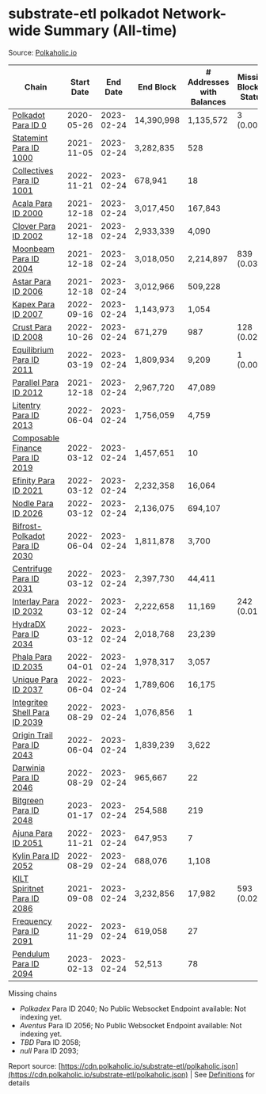 # substrate-etl polkadot Network-wide Summary (All-time)

Source: [Polkaholic.io](https://polkaholic.io)


| Chain            | Start Date | End Date | End Block | # Addresses with Balances | Missing Blocks / Status |
| ---------------- | ---------- | ---------| --------- | ------------------------- | ----------------------- |
| [Polkadot Para ID 0](/polkadot/0-polkadot) | 2020-05-26 | 2023-02-24 | 14,390,998 |  1,135,572 | 3 (0.00%)  |
| [Statemint Para ID 1000](/polkadot/1000-statemint) | 2021-11-05 | 2023-02-24 | 3,282,835 |  528 |    |
| [Collectives Para ID 1001](/polkadot/1001-collectives) | 2022-11-21 | 2023-02-24 | 678,941 |  18 |    |
| [Acala Para ID 2000](/polkadot/2000-acala) | 2021-12-18 | 2023-02-24 | 3,017,450 |  167,843 |    |
| [Clover Para ID 2002](/polkadot/2002-clover) | 2021-12-18 | 2023-02-24 | 2,933,339 |  4,090 |    |
| [Moonbeam Para ID 2004](/polkadot/2004-moonbeam) | 2021-12-18 | 2023-02-24 | 3,018,050 |  2,214,897 | 839 (0.03%)  |
| [Astar Para ID 2006](/polkadot/2006-astar) | 2021-12-18 | 2023-02-24 | 3,012,966 |  509,228 |    |
| [Kapex Para ID 2007](/polkadot/2007-kapex) | 2022-09-16 | 2023-02-24 | 1,143,973 |  1,054 |    |
| [Crust Para ID 2008](/polkadot/2008-crust) | 2022-10-26 | 2023-02-24 | 671,279 |  987 | 128 (0.02%)  |
| [Equilibrium Para ID 2011](/polkadot/2011-equilibrium) | 2022-03-19 | 2023-02-24 | 1,809,934 |  9,209 | 1 (0.00%)  |
| [Parallel Para ID 2012](/polkadot/2012-parallel) | 2021-12-18 | 2023-02-24 | 2,967,720 |  47,089 |    |
| [Litentry Para ID 2013](/polkadot/2013-litentry) | 2022-06-04 | 2023-02-24 | 1,756,059 |  4,759 |    |
| [Composable Finance Para ID 2019](/polkadot/2019-composable) | 2022-03-12 | 2023-02-24 | 1,457,651 |  10 |    |
| [Efinity Para ID 2021](/polkadot/2021-efinity) | 2022-03-12 | 2023-02-24 | 2,232,358 |  16,064 |    |
| [Nodle Para ID 2026](/polkadot/2026-nodle) | 2022-03-12 | 2023-02-24 | 2,136,075 |  694,107 |    |
| [Bifrost-Polkadot Para ID 2030](/polkadot/2030-bifrost-dot) | 2022-06-04 | 2023-02-24 | 1,811,878 |  3,700 |    |
| [Centrifuge Para ID 2031](/polkadot/2031-centrifuge) | 2022-03-12 | 2023-02-24 | 2,397,730 |  44,411 |    |
| [Interlay Para ID 2032](/polkadot/2032-interlay) | 2022-03-12 | 2023-02-24 | 2,222,658 |  11,169 | 242 (0.01%)  |
| [HydraDX Para ID 2034](/polkadot/2034-hydradx) | 2022-03-12 | 2023-02-24 | 2,018,768 |  23,239 |    |
| [Phala Para ID 2035](/polkadot/2035-phala) | 2022-04-01 | 2023-02-24 | 1,978,317 |  3,057 |    |
| [Unique Para ID 2037](/polkadot/2037-unique) | 2022-06-04 | 2023-02-24 | 1,789,606 |  16,175 |    |
| [Integritee Shell Para ID 2039](/polkadot/2039-integritee-shell) | 2022-08-29 | 2023-02-24 | 1,076,856 |  1 |    |
| [Origin Trail Para ID 2043](/polkadot/2043-origintrail) | 2022-06-04 | 2023-02-24 | 1,839,239 |  3,622 |    |
| [Darwinia Para ID 2046](/polkadot/2046-darwinia) | 2022-08-29 | 2023-02-24 | 965,667 |  22 |    |
| [Bitgreen Para ID 2048](/polkadot/2048-bitgreen) | 2023-01-17 | 2023-02-24 | 254,588 |  219 |    |
| [Ajuna Para ID 2051](/polkadot/2051-ajuna) | 2022-11-21 | 2023-02-24 | 647,953 |  7 |    |
| [Kylin Para ID 2052](/polkadot/2052-kylin) | 2022-08-29 | 2023-02-24 | 688,076 |  1,108 |    |
| [KILT Spiritnet Para ID 2086](/polkadot/2086-kilt) | 2021-09-08 | 2023-02-24 | 3,232,856 |  17,982 | 593 (0.02%)  |
| [Frequency Para ID 2091](/polkadot/2091-frequency) | 2022-11-29 | 2023-02-24 | 619,058 |  27 |    |
| [Pendulum Para ID 2094](/polkadot/2094-pendulum) | 2023-02-13 | 2023-02-24 | 52,513 |  78 |    |

Missing chains


* *Polkadex* Para ID 2040; No Public Websocket Endpoint available: Not indexing yet.
* *Aventus* Para ID 2056; No Public Websocket Endpoint available: Not indexing yet.
* *TBD* Para ID 2058; 
* *null* Para ID 2093; 

Report source: [https://cdn.polkaholic.io/substrate-etl/polkaholic.json](https://cdn.polkaholic.io/substrate-etl/polkaholic.json) | See [Definitions](/DEFINITIONS.md) for details
